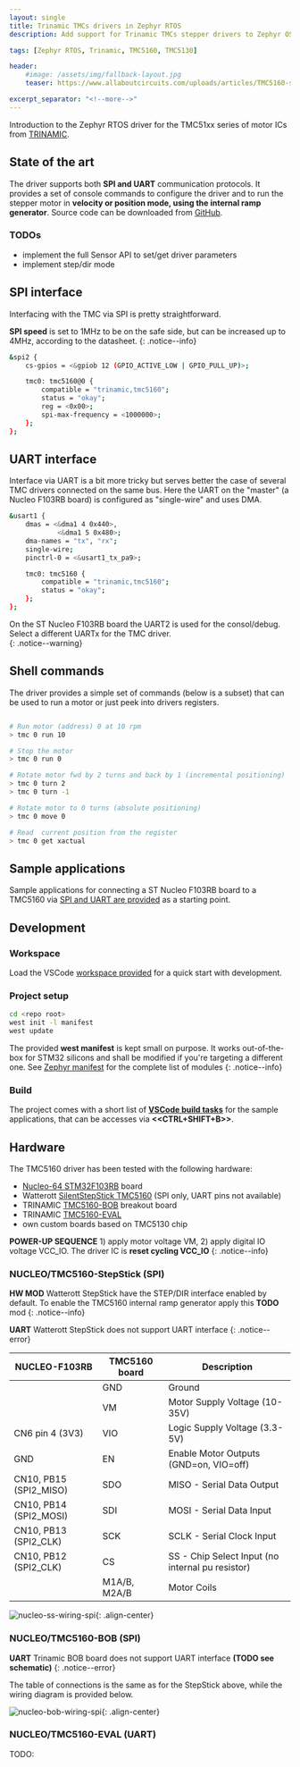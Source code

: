 ```yaml
---
layout: single
title: Trinamic TMCs drivers in Zephyr RTOS
description: Add support for Trinamic TMCs stepper drivers to Zephyr OS

tags: [Zephyr RTOS, Trinamic, TMC5160, TMC5130]

header:
    #image: /assets/img/fallback-layout.jpg
    teaser: https://www.allaboutcircuits.com/uploads/articles/TMC5160-stepStick.jpg

excerpt_separator: "<!--more-->"
---
```


Introduction to the Zephyr RTOS driver for the TMC51xx series of motor ICs from [TRINAMIC](https://www.trinamic.com/).

<!--more-->

## State of the art

The driver supports both **SPI and UART** communication protocols. It provides a set of console commands to configure the driver and to run the stepper motor in **velocity or position mode, using the internal ramp generator**. Source code can be downloaded from [GitHub](https://github.com/cooked/zephyr-trinamic).

### TODOs

- implement the full Sensor API to set/get driver parameters
- implement step/dir mode

## SPI interface

Interfacing with the TMC via SPI is pretty straightforward.  

**SPI speed** is set to 1MHz to be on the safe side, but can be increased up to 4MHz, according to the datasheet.
{: .notice--info}  

``` bash
&spi2 {
    cs-gpios = <&gpiob 12 (GPIO_ACTIVE_LOW | GPIO_PULL_UP)>;

    tmc0: tmc5160@0 {
        compatible = "trinamic,tmc5160";
        status = "okay";
        reg = <0x00>;
        spi-max-frequency = <1000000>;
    };
};
```

## UART interface

Interface via UART is a bit more tricky but serves better the case of several TMC drivers connected on the same bus. Here 
the UART on the "master" (a Nucleo F103RB board) is configured as "single-wire" and uses DMA.  

``` bash
&usart1 {
    dmas = <&dma1 4 0x440>,
            <&dma1 5 0x480>;
    dma-names = "tx", "rx";
    single-wire;
    pinctrl-0 = <&usart1_tx_pa9>;

    tmc0: tmc5160 {
        compatible = "trinamic,tmc5160";
        status = "okay";
    };
};
```

On the ST Nucleo F103RB board the UART2 is used for the consol/debug. Select a different UARTx for the TMC driver.  
{: .notice--warning}  

## Shell commands

The driver provides a simple set of commands (below is a subset) that can be used to run a motor or just peek into drivers registers.

``` bash

# Run motor (address) 0 at 10 rpm
> tmc 0 run 10

# Stop the motor
> tmc 0 run 0

# Rotate motor fwd by 2 turns and back by 1 (incremental positioning)
> tmc 0 turn 2
> tmc 0 turn -1

# Rotate motor to 0 turns (absolute positioning)
> tmc 0 move 0

# Read  current position from the register
> tmc 0 get xactual
```

## Sample applications

Sample applications for connecting a ST Nucleo F103RB board to a TMC5160 via [SPI and UART are provided](https://github.com/cooked/zephyr-trinamic/tree/master/samples) as a starting point.  

## Development

### Workspace  

Load the VSCode [workspace provided](https://github.com/cooked/zephyr-trinamic) for a quick start with development.  

### Project setup  

``` bash
cd <repo root>
west init -l manifest
west update
```

The provided **west manifest** is kept small on purpose. It works out-of-the-box for STM32 silicons and shall be modified if you're targeting a different one. See [Zephyr manifest](https://github.com/zephyrproject-rtos/zephyr/blob/main/west.yml) for the complete list of modules
{: .notice--info}

### Build

The project comes with a short list of [**VSCode build tasks**](https://github.com/cooked/zephyr-trinamic/blob/master/.vscode/tasks.json) for the sample applications, that can be accesses via **<<CTRL+SHIFT+B>>**.  

## Hardware  

The TMC5160 driver has been tested with the following hardware:
- [Nucleo-64 STM32F103RB](https://www.st.com/en/evaluation-tools/nucleo-f103rb.html) board
- Watterott [SilentStepStick TMC5160](https://shop.watterott.com/SilentStepStick-TMC5160-Stepper-motor-driver) (SPI only, UART pins not available)
- TRINAMIC [TMC5160-BOB](https://www.trinamic.com/support/eval-kits/details/tmc5160-bob/) breakout board
- TRINAMIC [TMC5160-EVAL](https://www.trinamic.com/support/eval-kits/details/tmc5160-eval/) 
- own custom boards based on TMC5130 chip

**POWER-UP SEQUENCE** 1) apply motor voltage VM, 2) apply digital IO voltage VCC_IO. The driver IC is **reset cycling VCC_IO**
{: .notice--info}

### NUCLEO/TMC5160-StepStick (SPI)

**HW MOD** Watterott StepStick have the STEP/DIR interface enabled by default. To enable the TMC5160 internal ramp generator apply this **TODO** mod 
{: .notice--info}

**UART** Watterott StepStick does not support UART interface 
{: .notice--error}

| **NUCLEO-F103RB** | **TMC5160 board** | Description |
|---|---|---|
|  | GND | Ground |
|  | VM | Motor Supply Voltage (10-35V) |
| CN6 pin 4 (3V3) | VIO | Logic Supply Voltage (3.3-5V) |
| GND | EN | Enable Motor Outputs (GND=on, VIO=off) |
| CN10, PB15 (SPI2_MISO) | SDO | MISO - Serial Data Output |
| CN10, PB14 (SPI2_MOSI) | SDI | MOSI - Serial Data Input |
| CN10, PB13 (SPI2_CLK) | SCK | SCLK - Serial Clock Input |
| CN10, PB12 (SPI2_CLK) | CS | SS - Chip Select Input (no internal pu resistor) |
|  | M1A/B, M2A/B | Motor Coils |

![nucleo-ss-wiring-spi](/assets/img/nucleo-tmc5160.png){: .align-center}

### NUCLEO/TMC5160-BOB (SPI)

**UART** Trinamic BOB board does not support UART interface **(TODO see schematic)**
{: .notice--error}

The table of connections is the same as for the StepStick above, while the wiring diagram is provided below.

![nucleo-bob-wiring-spi](/assets/img/nucleo-tmc5160bob-spi.png){: .align-center}

### NUCLEO/TMC5160-EVAL (UART)

TODO: